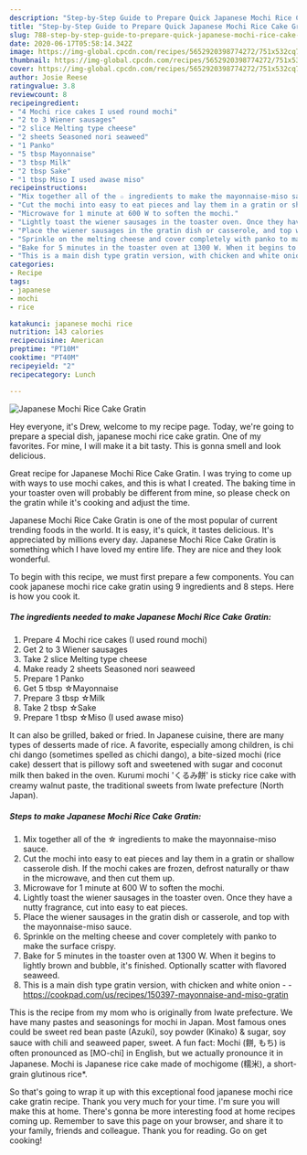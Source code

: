 ```yaml
---
description: "Step-by-Step Guide to Prepare Quick Japanese Mochi Rice Cake Gratin"
title: "Step-by-Step Guide to Prepare Quick Japanese Mochi Rice Cake Gratin"
slug: 788-step-by-step-guide-to-prepare-quick-japanese-mochi-rice-cake-gratin
date: 2020-06-17T05:58:14.342Z
image: https://img-global.cpcdn.com/recipes/5652920398774272/751x532cq70/japanese-mochi-rice-cake-gratin-recipe-main-photo.jpg
thumbnail: https://img-global.cpcdn.com/recipes/5652920398774272/751x532cq70/japanese-mochi-rice-cake-gratin-recipe-main-photo.jpg
cover: https://img-global.cpcdn.com/recipes/5652920398774272/751x532cq70/japanese-mochi-rice-cake-gratin-recipe-main-photo.jpg
author: Josie Reese
ratingvalue: 3.8
reviewcount: 8
recipeingredient:
- "4 Mochi rice cakes I used round mochi"
- "2 to 3 Wiener sausages"
- "2 slice Melting type cheese"
- "2 sheets Seasoned nori seaweed"
- "1 Panko"
- "5 tbsp Mayonnaise"
- "3 tbsp Milk"
- "2 tbsp Sake"
- "1 tbsp Miso I used awase miso"
recipeinstructions:
- "Mix together all of the ☆ ingredients to make the mayonnaise-miso sauce."
- "Cut the mochi into easy to eat pieces and lay them in a gratin or shallow casserole dish. If the mochi cakes are frozen, defrost naturally or thaw in the microwave, and then cut them up."
- "Microwave for 1 minute at 600 W to soften the mochi."
- "Lightly toast the wiener sausages in the toaster oven. Once they have a nutty fragrance, cut into easy to eat pieces."
- "Place the wiener sausages in the gratin dish or casserole, and top with the mayonnaise-miso sauce."
- "Sprinkle on the melting cheese and cover completely with panko to make the surface crispy."
- "Bake for 5 minutes in the toaster oven at 1300 W. When it begins to lightly brown and bubble, it&#39;s finished. Optionally scatter with flavored seaweed."
- "This is a main dish type gratin version, with chicken and white onion  https://cookpad.com/us/recipes/150397-mayonnaise-and-miso-gratin"
categories:
- Recipe
tags:
- japanese
- mochi
- rice

katakunci: japanese mochi rice 
nutrition: 143 calories
recipecuisine: American
preptime: "PT10M"
cooktime: "PT40M"
recipeyield: "2"
recipecategory: Lunch

---
```



![Japanese Mochi Rice Cake Gratin](https://img-global.cpcdn.com/recipes/5652920398774272/751x532cq70/japanese-mochi-rice-cake-gratin-recipe-main-photo.jpg)

Hey everyone, it's Drew, welcome to my recipe page. Today, we're going to prepare a special dish, japanese mochi rice cake gratin. One of my favorites. For mine, I will make it a bit tasty. This is gonna smell and look delicious.

Great recipe for Japanese Mochi Rice Cake Gratin. I was trying to come up with ways to use mochi cakes, and this is what I created. The baking time in your toaster oven will probably be different from mine, so please check on the gratin while it&#39;s cooking and adjust the time.

Japanese Mochi Rice Cake Gratin is one of the most popular of current trending foods in the world. It is easy, it's quick, it tastes delicious. It's appreciated by millions every day. Japanese Mochi Rice Cake Gratin is something which I have loved my entire life. They are nice and they look wonderful.


To begin with this recipe, we must first prepare a few components. You can cook japanese mochi rice cake gratin using 9 ingredients and 8 steps. Here is how you cook it.

<!--inarticleads1-->

##### The ingredients needed to make Japanese Mochi Rice Cake Gratin:

1. Prepare 4 Mochi rice cakes (I used round mochi)
1. Get 2 to 3 Wiener sausages
1. Take 2 slice Melting type cheese
1. Make ready 2 sheets Seasoned nori seaweed
1. Prepare 1 Panko
1. Get 5 tbsp ☆Mayonnaise
1. Prepare 3 tbsp ☆Milk
1. Take 2 tbsp ☆Sake
1. Prepare 1 tbsp ☆Miso (I used awase miso)


It can also be grilled, baked or fried. In Japanese cuisine, there are many types of desserts made of rice. A favorite, especially among children, is chi chi dango (sometimes spelled as chichi dango), a bite-sized mochi (rice cake) dessert that is pillowy soft and sweetened with sugar and coconut milk then baked in the oven. Kurumi mochi &#39;くるみ餅&#39; is sticky rice cake with creamy walnut paste, the traditional sweets from Iwate prefecture (North Japan). 

<!--inarticleads2-->

##### Steps to make Japanese Mochi Rice Cake Gratin:

1. Mix together all of the ☆ ingredients to make the mayonnaise-miso sauce.
1. Cut the mochi into easy to eat pieces and lay them in a gratin or shallow casserole dish. If the mochi cakes are frozen, defrost naturally or thaw in the microwave, and then cut them up.
1. Microwave for 1 minute at 600 W to soften the mochi.
1. Lightly toast the wiener sausages in the toaster oven. Once they have a nutty fragrance, cut into easy to eat pieces.
1. Place the wiener sausages in the gratin dish or casserole, and top with the mayonnaise-miso sauce.
1. Sprinkle on the melting cheese and cover completely with panko to make the surface crispy.
1. Bake for 5 minutes in the toaster oven at 1300 W. When it begins to lightly brown and bubble, it&#39;s finished. Optionally scatter with flavored seaweed.
1. This is a main dish type gratin version, with chicken and white onion -  - https://cookpad.com/us/recipes/150397-mayonnaise-and-miso-gratin


This is the recipe from my mom who is originally from Iwate prefecture. We have many pastes and seasonings for mochi in Japan. Most famous ones could be sweet red bean paste (Azuki), soy powder (Kinako) &amp; sugar, soy sauce with chili and seaweed paper, sweet. A fun fact: Mochi (餅, もち) is often pronounced as [MO-chi] in English, but we actually pronounce it in Japanese. Mochi is Japanese rice cake made of mochigome (糯米), a short-grain glutinous rice*. 

So that's going to wrap it up with this exceptional food japanese mochi rice cake gratin recipe. Thank you very much for your time. I'm sure you will make this at home. There's gonna be more interesting food at home recipes coming up. Remember to save this page on your browser, and share it to your family, friends and colleague. Thank you for reading. Go on get cooking!
